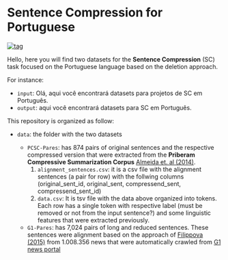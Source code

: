 # Sentence Compression for Portuguese

[![tag](https://i.imgur.com/ZhZ9Mw7.png)](http://nilc.icmc.usp.br/nilc/index.php)

Hello, here you will find two datasets for the **Sentence Compression** (SC) task focused on the Portuguese language based on the deletion approach.

For instance: 

- ``input``: Olá, aqui você encontrará datasets para projetos de SC em Português. 
- ``output``: aqui você encontrará datasets para SC em Português.

This repository is organized as follow:

-  ``data``: the folder with the two datasets

	-  ``PCSC-Pares``: has 874 pairs of original sentences and the respective compressed version that were extracted from the **Priberam Compressive Summarization Corpus**  [Almeida et. al (2014)](https://www.aclweb.org/anthology/L14-1193/).  
		1. ``alignment_sentences.csv``: it is a csv file with the alignment sentences (a pair for row) with the follwing columns (original_sent_id, original_sent, compressend_sent, compressend_sent_id)
		2. ``data.csv``: It is tsv file with the data above organized into tokens. Each row has a single token with respective label (must be removed or not from the input sentence?) and some linguistic features that were extracted previously.
	-  ``G1-Pares``: has 7,024 pairs of long and reduced sentences. These sentences were alignment based on the approach of [Filippova (2015)](https://www.aclweb.org/anthology/D15-1042/) from 1.008.356 news that were automatically crawled from [G1 news portal](\url{http://www.g1.com.br)

   